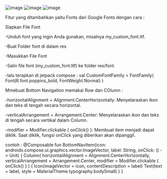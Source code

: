 ![image](https://github.com/user-attachments/assets/5026514c-0cb6-45bc-89ab-d10782b90e03)
![image](https://github.com/user-attachments/assets/88a8407a-c52e-43d8-928d-106c0586637a)
![image](https://github.com/user-attachments/assets/629fc42e-6adf-4dd3-9eb0-d3efd03abff9)

Fitur yang ditambahkan yaitu Fonts dari Google Fonts dengan cara :

Siapkan File Font

-Unduh font yang ingin Anda gunakan, misalnya my_custom_font.ttf.

-Buat Folder font di dalam res

-Masukkan File Font

-Salin file font (my_custom_font.ttf) ke folder res/font.

-lalu terapkan di jetpack compose : 
val CustomFontFamily = FontFamily(
    Font(R.font.poppins_bold, FontWeight.Normal)
)

Mmebuat Bottom Navigation memakai Row dan COlumn  : 

-horizontalAlignment = Alignment.CenterHorizontally: Menyelaraskan ikon dan teks di tengah secara horizontal.

-verticalArrangement = Arrangement.Center: Menyelaraskan ikon dan teks di tengah secara vertikal dalam Column.

-modifier = Modifier.clickable { onClick() }: Membuat item menjadi dapat diklik. Saat diklik, fungsi onClick yang diberikan akan dipanggil.

contoh : 
@Composable
fun BottomNavItem(icon: androidx.compose.ui.graphics.vector.ImageVector, label: String, onClick: () -> Unit) {
    Column(
        horizontalAlignment = Alignment.CenterHorizontally,
        verticalArrangement = Arrangement.Center,
        modifier = Modifier.clickable { onClick() }
    ) {
        Icon(imageVector = icon, contentDescription = label)
        Text(text = label, style = MaterialTheme.typography.bodySmall)
    }
}
